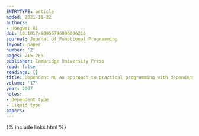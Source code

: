 ```yaml
---
ENTRYTYPE: article
added: 2021-11-22
authors:
- Hongwei Xi
doi: 10.1017/S0956796806006216
journal: Journal of Functional Programming
layout: paper
number: '2'
pages: 215-286
publisher: Cambridge University Press
read: false
readings: []
title: Dependent ML An approach to practical programming with dependent types
volume: '17'
year: 2007
notes:
- Dependent type
- Liquid type
papers:
---
```

{% include links.html %}

